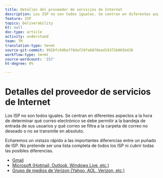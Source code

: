 ```yaml
---
title: Detalles del proveedor de servicios de Internet
description: Los ISP no son todos iguales. Se centran en diferentes aspectos a la hora de determinar qué correo electrónico se debe permitir a la bandeja de entrada de sus usuarios y qué correo se filtra a la carpeta de correo no deseado o no se transmite en absoluto. Echaremos un vistazo rápido a las importantes diferencias entre un puñado de ISP. No pretende ser una lista completa de todos los ISP ni cubrir todas las posibles diferencias.
feature: ISP
topics: Deliverability
kt: null
doc-type: article
activity: understand
team: TM
translation-type: tm+mt
source-git-commit: 992bfc9d0aff9daf29fa6878ead19372b065b436
workflow-type: tm+mt
source-wordcount: '157'
ht-degree: 0%

---
```



# Detalles del proveedor de servicios de Internet

Los ISP no son todos iguales. Se centran en diferentes aspectos a la hora de determinar qué correo electrónico se debe permitir a la bandeja de entrada de sus usuarios y qué correo se filtra a la carpeta de correo no deseado o no se transmite en absoluto.

Echaremos un vistazo rápido a las importantes diferencias entre un puñado de ISP. No pretende ser una lista completa de todos los ISP ni cubrir todas las posibles diferencias.

* [Gmail](./gmail.md)
* [Microsoft (Hotmail, Outlook, Windows Live, etc.)](./microsoft.md)
* [Grupo de medios de Verizon (Yahoo, AOL, Verizon, etc.)](./verizon-media-group.md)
